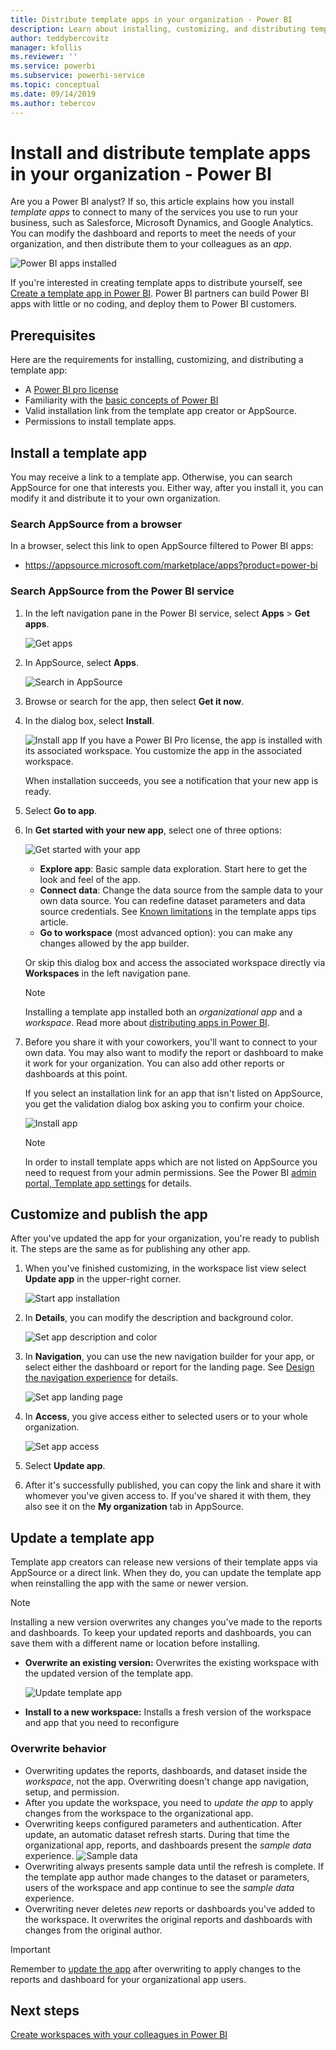```yaml
---
title: Distribute template apps in your organization - Power BI
description: Learn about installing, customizing, and distributing template apps in your organization in Power BI.
author: teddybercovitz
manager: kfollis
ms.reviewer: ''
ms.service: powerbi
ms.subservice: powerbi-service
ms.topic: conceptual
ms.date: 09/14/2019
ms.author: tebercov
---
```


# Install and distribute template apps in your organization - Power BI

Are you a Power BI analyst? If so, this article explains how you install *template apps* to connect to many of the services you use to run your business, such as Salesforce, Microsoft Dynamics, and Google Analytics. You can modify the dashboard and reports to meet the needs of your organization, and then distribute them to your colleagues as an *app*. 

![Power BI apps installed](media/service-template-apps-install-distribute/power-bi-get-apps.png)

If you're interested in creating template apps to distribute yourself, see [Create a template app in Power BI](service-template-apps-create.md). Power BI partners can build Power BI apps with little or no coding, and deploy them to Power BI customers. 

## Prerequisites  

Here are the requirements for installing, customizing, and distributing a template app: 

- A [Power BI pro license](service-self-service-signup-for-power-bi.md)
- Familiarity with the [basic concepts of Power BI ](service-basic-concepts.md)
- Valid installation link from the template app creator or AppSource. 
- Permissions to install template apps. 

## Install a template app

You may receive a link to a template app. Otherwise, you can search AppSource for one that interests you. Either way, after you install it, you can modify it and distribute it to your own organization.

### Search AppSource from a browser

In a browser, select this link to open AppSource filtered to Power BI apps:

- https://appsource.microsoft.com/marketplace/apps?product=power-bi

### Search AppSource from the Power BI service

1. In the left navigation pane in the Power BI service, select **Apps** > **Get apps**.

    ![Get apps](media/service-template-apps-install-distribute/power-bi-get-apps-arrow.png)

2. In AppSource, select **Apps**.

    ![Search in AppSource](media/service-template-apps-install-distribute/power-bi-appsource.png)

3. Browse or search for the app, then select **Get it now**.

4. In the dialog box, select **Install**.

    ![Install app](media/service-template-apps-install-distribute/power-install-dialog.png)
    If you have a Power BI Pro license, the app is installed with its associated workspace. You customize the app in the associated workspace.

    When installation succeeds, you see a notification that your new app is ready.
4. Select **Go to app**.
5. In **Get started with your new app**, select one of three options:

    ![Get started with your app](media/service-template-apps-create/power-bi-template-app-get-started.png)

    - **Explore app**: Basic sample data exploration. Start here to get the look and feel of the app. 
    - **Connect data**: Change the data source from the sample data to your own data source. You can redefine dataset parameters and data source credentials. See [Known limitations](service-template-apps-tips.md#known-limitations) in the template apps tips article. 
    - **Go to workspace** (most advanced option): you can make any changes allowed by the app builder.

    Or skip this dialog box and access the associated workspace directly via **Workspaces** in the left navigation pane.
    >[!NOTE]
    >Installing a template app installed both an *organizational app* and a *workspace*. Read more about [distributing apps in Power BI](service-create-distribute-apps.md).
 
6. Before you share it with your coworkers, you'll want to connect to your own data. You may also want to modify the report or dashboard to make it work for your organization. You can also add other reports or dashboards at this point.

   If you select an installation link for an app that isn't listed on AppSource, you get the validation dialog box asking you to confirm your choice.

   ![Install app](media/service-template-apps-install-distribute/power-install-unvalidated-dialog.png)

   >[!NOTE]
   >In order to install template apps which are not listed on AppSource you need to request from your admin permissions. See the Power BI [admin portal, Template app settings](service-admin-portal.md#template-apps-settings) for details.

## Customize and publish the app

After you've updated the app for your organization, you're ready to publish it. The steps are the same as for publishing any other app.

1. When you've finished customizing, in the workspace list view select **Update app** in the upper-right corner.  

    ![Start app installation](media/service-template-apps-install-distribute/power-bi-start-install-app.png)

2. In **Details**, you can modify the description and background color.

   ![Set app description and color](media/service-template-apps-install-distribute/power-bi-install-app-details.png)

3. In **Navigation**, you can use the new navigation builder for your app, or select either the dashboard or report for the landing page. See [Design the navigation experience](service-create-distribute-apps.md#design-the-navigation-experience) for details.

   ![Set app landing page](media/service-template-apps-install-distribute/power-bi-install-app-content.png)

4. In **Access**, you give access either to selected users or to your whole organization.  

   ![Set app access](media/service-template-apps-install-distribute/power-bi-install-access.png)

5. Select **Update app**. 

6. After it's successfully published, you can copy the link and share it with whomever you've given access to. If you've shared it with them, they also see it on the **My organization** tab in AppSource.

## Update a template app

Template app creators can release new versions of their template apps via AppSource or a direct link. When they do, you can update the template app when reinstalling the app with the same or newer version.

  >[!NOTE]
  >Installing a new version overwrites any changes you've made to the reports and dashboards. To keep your updated reports and dashboards, you can save them with a different name or location before installing.

- **Overwrite an existing version:** Overwrites the existing workspace with the updated version of the template app.

   ![Update template app](media/service-template-apps-install-distribute/power-bi-update-app-overwrite.png)

- **Install to a new workspace:** Installs a fresh version of the workspace and app that you need to reconfigure

### Overwrite behavior

* Overwriting updates the reports, dashboards, and dataset inside the *workspace*, not the app. Overwriting doesn't change app navigation, setup, and permission.
* After you update the workspace, you need to *update the app* to apply changes from the workspace to the organizational app.
* Overwriting keeps configured parameters and authentication. After update, an automatic dataset refresh starts. During that time the organizational app, reports, and dashboards present the *sample data* experience.
  ![Sample data](media/service-template-apps-install-distribute/power-bi-sample-data.png)
* Overwriting always presents sample data until the refresh is complete. If the template app author made changes to the dataset or parameters, users of the workspace and app continue to see the *sample data* experience.
* Overwriting never deletes *new* reports or dashboards you've added to the workspace. It overwrites the original reports and dashboards with changes from the original author.

>[!IMPORTANT]
>Remember to [update the app](#customize-and-publish-the-app) after overwriting to apply changes to the reports and dashboard for your organizational app users.

## Next steps

[Create workspaces with your colleagues in Power BI](service-create-workspaces.md)
